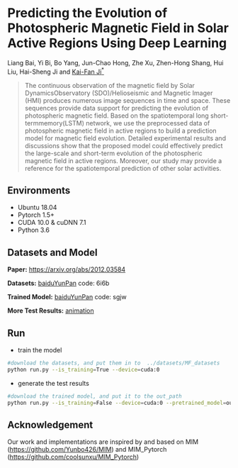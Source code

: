 # Predicting the Evolution of Photospheric Magnetic Field in Solar Active Regions Using Deep Learning

Liang Bai, Yi Bi, Bo Yang, Jun-Chao Hong, Zhe Xu, Zhen-Hong Shang, Hui Liu, Hai-Sheng Ji and [Kai-Fan Ji<sup>*</sup>](https://github.com/jikaifan)
> The continuous observation of the magnetic field by Solar DynamicsObservatory (SDO)/Helioseismic and Magnetic Imager (HMI) produces numerous image sequences in time and space. These sequences provide data support for predicting the evolution of photospheric magnetic field. Based on the spatiotemporal long short-termmemory(LSTM) network, we use the preprocessed data of photospheric magnetic field in active regions to build a prediction model for magnetic field evolution. Detailed experimental results and discussions show that the proposed model could effectively predict the large-scale and short-term evolution of the photospheric magnetic field in active regions. Moreover, our study may provide a reference for the spatiotemporal prediction of other solar activities. 


## Environments
- Ubuntu 18.04
- Pytorch 1.5+
- CUDA 10.0 & cuDNN 7.1
- Python 3.6

## Datasets and Model
**Paper:** https://arxiv.org/abs/2012.03584

**Datasets:** [baiduYunPan](https://pan.baidu.com/s/1tJ9IdVF4GqTD0oAqtp8fxA) code: 6i6b

**Trained Model:** [baiduYunPan](https://pan.baidu.com/s/1Vwn9wDj6Jns6R_qxRV-XBg) code: sgjw

**More Test Results:** [animation](animation/)
## Run
- train the model
```bash
#download the datasets, and put them in to  ../datasets/MF_datasets
python run.py --is_training=True --device=cuda:0
```
- generate the test results
```bash
#download the trained model, and put it to the out_path
python run.py --is_training=False --device=cuda:0 --pretrained_model=out_path/model.ckpt
```

## Acknowledgement
Our work and implementations are inspired by and based on
MIM (<https://github.com/Yunbo426/MIM>) and MIM_Pytorch (<https://github.com/coolsunxu/MIM_Pytorch>) 

